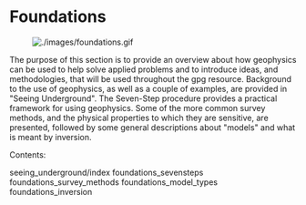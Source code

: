 # Foundations

<figure class="align-center">
<img src="./images/foundations.gif" alt="./images/foundations.gif" />
</figure>

The purpose of this section is to provide an overview about how
geophysics can be used to help solve applied problems and to introduce
ideas, and methodologies, that will be used throughout the gpg resource.
Background to the use of geophysics, as well as a couple of examples,
are provided in "Seeing Underground". The Seven-Step procedure provides
a practical framework for using geophysics. Some of the more common
survey methods, and the physical properties to which they are sensitive,
are presented, followed by some general descriptions about "models" and
what is meant by inversion.

Contents:

<div class="toctree" maxdepth="1">

seeing_underground/index foundations_sevensteps
foundations_survey_methods foundations_model_types foundations_inversion

</div>
